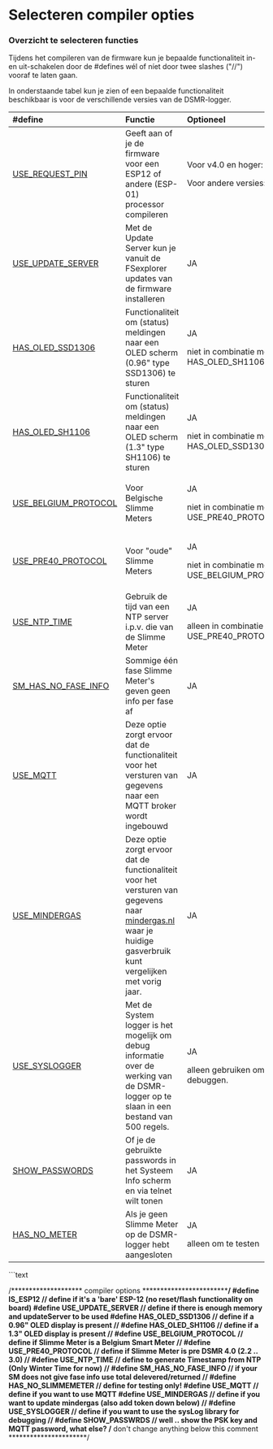 # Selecteren compiler opties

### Overzicht te selecteren functies <a id="overzicht-te-selecteren-functies"></a>

Tijdens het compileren van de firmware kun je bepaalde functionaliteit in- en uit-schakelen door de \#defines wél of níet door twee slashes \("//"\) vooraf te laten gaan.

In onderstaande tabel kun je zien of een bepaalde functionaliteit beschikbaar is voor de verschillende versies van de DSMR-logger.

<table>
  <thead>
    <tr>
      <th style="text-align:left">#define</th>
      <th style="text-align:left">Functie</th>
      <th style="text-align:left">Optioneel</th>
    </tr>
  </thead>
  <tbody>
    <tr>
      <td style="text-align:left"><a href="define-is_esp12.md">USE_REQUEST_PIN</a>
      </td>
      <td style="text-align:left">Geeft aan of je de firmware voor een ESP12 of andere (ESP-01) processor
        compileren</td>
      <td style="text-align:left">
        <p>Voor v4.0 en hoger: NEE</p>
        <p>Voor andere versies: JA</p>
      </td>
    </tr>
    <tr>
      <td style="text-align:left"><a href="define-use_update_server.md">USE_UPDATE_SERVER</a>
      </td>
      <td style="text-align:left">Met de Update Server kun je vanuit de FSexplorer updates van de firmware
        installeren</td>
      <td style="text-align:left">JA</td>
    </tr>
    <tr>
      <td style="text-align:left"><a href="define-has_oled_ssd1306.md">HAS_OLED_SSD1306</a>
      </td>
      <td style="text-align:left">Functionaliteit om (status) meldingen naar een OLED scherm (0.96&quot;
        type SSD1306) te sturen</td>
      <td style="text-align:left">
        <p>JA</p>
        <p>niet in combinatie met HAS_OLED_SH1106</p>
      </td>
    </tr>
    <tr>
      <td style="text-align:left"><a href="define-has_oled_sh1106.md">HAS_OLED_SH1106</a>
      </td>
      <td style="text-align:left">Functionaliteit om (status) meldingen naar een OLED scherm (1.3&quot;
        type SH1106) te sturen</td>
      <td style="text-align:left">
        <p>JA</p>
        <p>niet in combinatie met HAS_OLED_SSD1306</p>
      </td>
    </tr>
    <tr>
      <td style="text-align:left"><a href="define-use_belgium_protocol.md">USE_BELGIUM_PROTOCOL</a>
      </td>
      <td style="text-align:left">Voor Belgische Slimme Meters</td>
      <td style="text-align:left">
        <p>JA</p>
        <p>niet in combinatie met USE_PRE40_PROTOCOL</p>
      </td>
    </tr>
    <tr>
      <td style="text-align:left"><a href="define-use_pre40_protocol.md">USE_PRE40_PROTOCOL</a>
      </td>
      <td style="text-align:left">Voor &quot;oude&quot; Slimme Meters</td>
      <td style="text-align:left">
        <p>JA</p>
        <p>niet in combinatie met USE_BELGIUM_PROTOCOL</p>
      </td>
    </tr>
    <tr>
      <td style="text-align:left"><a href="define-use_ntp_time.md">USE_NTP_TIME</a>
      </td>
      <td style="text-align:left">Gebruik de tijd van een NTP server i.p.v. die van de Slimme Meter</td>
      <td
      style="text-align:left">
        <p>JA</p>
        <p>alleen in combinatie met USE_PRE40_PROTOCOL</p>
        </td>
    </tr>
    <tr>
      <td style="text-align:left"><a href="define-sm_has_no_fase_info.md">SM_HAS_NO_FASE_INFO</a>
      </td>
      <td style="text-align:left">Sommige &#xE9;&#xE9;n fase Slimme Meter&apos;s geven geen info per fase
        af</td>
      <td style="text-align:left">JA</td>
    </tr>
    <tr>
      <td style="text-align:left"><a href="define-use_mqtt.md">USE_MQTT</a>
      </td>
      <td style="text-align:left">Deze optie zorgt ervoor dat de functionaliteit voor het versturen van
        gegevens naar een MQTT broker wordt ingebouwd</td>
      <td style="text-align:left">JA</td>
    </tr>
    <tr>
      <td style="text-align:left"><a href="define-use_mindergas.md">USE_MINDERGAS</a>
      </td>
      <td style="text-align:left">Deze optie zorgt ervoor dat de functionaliteit voor het versturen van
        gegevens naar <a href="https://mindergas.nl/">mindergas.nl</a> waar je huidige
        gasverbruik kunt vergelijken met vorig jaar.</td>
      <td style="text-align:left">JA</td>
    </tr>
    <tr>
      <td style="text-align:left"><a href="use_syslogger.md">USE_SYSLOGGER</a>
      </td>
      <td style="text-align:left">Met de System logger is het mogelijk om debug informatie over de werking
        van de DSMR-logger op te slaan in een bestand van 500 regels.</td>
      <td style="text-align:left">
        <p>JA</p>
        <p>alleen gebruiken om te debuggen.</p>
      </td>
    </tr>
    <tr>
      <td style="text-align:left"><a href="define-show_passwrds.md">SHOW_PASSWORDS</a>
      </td>
      <td style="text-align:left">Of je de gebruikte passwords in het Systeem Info scherm en via telnet
        wilt tonen</td>
      <td style="text-align:left">JA</td>
    </tr>
    <tr>
      <td style="text-align:left"><a href="define-has_no_meter.md">HAS_NO_METER</a>
      </td>
      <td style="text-align:left">Als je geen Slimme Meter op de DSMR-logger hebt aangesloten</td>
      <td style="text-align:left">
        <p>JA</p>
        <p>alleen om te testen</p>
      </td>
    </tr>
  </tbody>
</table>```text

/******************** compiler options  ********************************************/
#define IS_ESP12                  // define if it's a 'bare' ESP-12 (no reset/flash functionality on board)
#define USE_UPDATE_SERVER         // define if there is enough memory and updateServer to be used
#define HAS_OLED_SSD1306          // define if a 0.96" OLED display is present
//  #define HAS_OLED_SH1106           // define if a 1.3" OLED display is present
//  #define USE_BELGIUM_PROTOCOL      // define if Slimme Meter is a Belgium Smart Meter
//  #define USE_PRE40_PROTOCOL        // define if Slimme Meter is pre DSMR 4.0 (2.2 .. 3.0)
//  #define USE_NTP_TIME              // define to generate Timestamp from NTP (Only Winter Time for now)
//  #define SM_HAS_NO_FASE_INFO       // if your SM does not give fase info use total delevered/returned
//  #define HAS_NO_SLIMMEMETER        // define for testing only!
#define USE_MQTT                  // define if you want to use MQTT
#define USE_MINDERGAS             // define if you want to update mindergas (also add token down below)
//  #define USE_SYSLOGGER             // define if you want to use the sysLog library for debugging
//  #define SHOW_PASSWRDS             // well .. show the PSK key and MQTT password, what else?
/******************** don't change anything below this comment **********************/

```


